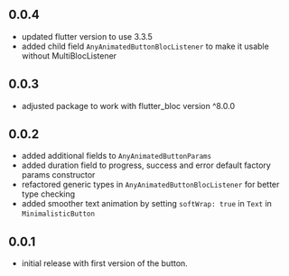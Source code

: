 ## 0.0.4

- updated flutter version to use 3.3.5
- added child field `AnyAnimatedButtonBlocListener` to make it usable without MultiBlocListener

## 0.0.3

- adjusted package to work with flutter_bloc version ^8.0.0

## 0.0.2

- added additional fields to `AnyAnimatedButtonParams`
- added duration field to progress, success and error default factory params constructor
- refactored generic types in `AnyAnimatedButtonBlocListener` for better type checking
- added smoother text animation by setting `softWrap: true` in `Text` in `MinimalisticButton`

## 0.0.1

- initial release with first version of the button.
